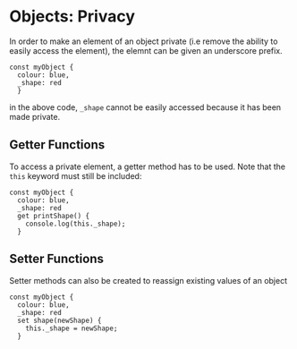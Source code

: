 # Objects: Privacy

In order to make an element of an object private (i.e remove the ability to easily access the element), the elemnt can be given an underscore prefix.

```
const myObject {
  colour: blue,
  _shape: red
  }
```

in the above code, `_shape` cannot be easily accessed because it has been made private.

## Getter Functions

To access a private element, a getter method has to be used. Note that the `this` keyword must still be included:

``` 
const myObject {
  colour: blue,
  _shape: red
  get printShape() {
    console.log(this._shape);
  }
```

## Setter Functions

Setter methods can also be created to reassign existing values of an object

```
const myObject {
  colour: blue,
  _shape: red
  set shape(newShape) {
    this._shape = newShape;
  }
```
